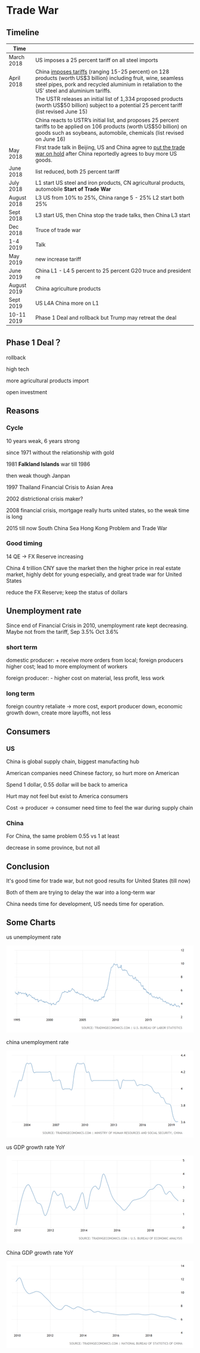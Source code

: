 # Trade War

## Timeline

| Time        |                                                              |
| ----------- | ------------------------------------------------------------ |
| March 2018  | US imposes a 25 percent tariff on all steel imports          |
| April 2018  | China [imposes tariffs](https://www.china-briefing.com/news/2018/04/03/us-china-trade-war-us-products-affected.html) (ranging 15-25 percent) on 128 products (worth US$3 billion) including fruit, wine, seamless steel pipes, pork and recycled aluminium in retaliation to the US’ steel and aluminium tariffs. |
|             | The USTR releases an initial list of 1,334 proposed products (worth US$50 billion) subject to a potential 25 percent tariff (list revised June 15) |
|             | China reacts to USTR’s initial list, and proposes 25 percent tariffs to be applied on 106 products (worth US$50 billion) on goods such as soybeans, automobile, chemicals (list revised on June 16) |
| May 2018    | FIrst trade talk in Beijing, US and China agree to [put the trade war on hold](https://www.china-briefing.com/news/2018/05/23/china-us-suspend-trade-war.html) after China reportedly agrees to buy more US goods. |
| June 2018   | list reduced, both 25 percent tariff                         |
| July 2018   | L1 start US steel and iron products, CN agricultural products, automobile **Start of Trade War** |
| August 2018 | L3 US from 10% to 25%, China range 5 - 25% L2 start both 25% |
| Sept 2018   | L3 start US, then China stop the trade talks, then China L3 start |
| Dec 2018    | Truce of trade war                                           |
| 1-4 2019    | Talk                                                         |
| May 2019    | new increase tariff                                          |
| June 2019   | China L1 - L4 5 percent to 25 percent G20 truce and president re |
| August 2019 | China agriculture products                                   |
| Sept 2019   | US L4A China more on L1                                      |
| 10-11 2019  | Phase 1 Deal and rollback but Trump may retreat the deal     |

## Phase 1 Deal？

rollback

high tech

more agricultural products import

open investment

## Reasons 

### Cycle

10 years weak, 6 years strong

since 1971 without the relationship with gold

1981 **Falkland Islands** war till 1986

then weak though Janpan

1997 Thailand Financial Crisis to Asian Area

2002 districtional crisis maker?

2008 financial crisis, mortgage really hurts united states, so the weak time is long

2015 till now South China Sea Hong Kong Problem and Trade War

### Good timing

14 QE $\to$ FX Reserve increasing

China 4 trillion CNY save the market then the higher price in real estate market, highly debt for young especially, and great trade war for United States

reduce the FX Reserve; keep the status of dollars

## Unemployment rate

Since end of Financial Crisis in 2010, unemployment rate kept decreasing. Maybe not from the tariff, Sep 3.5% Oct 3.6%

### short term

domestic producer: + receive more orders from local; foreign producers higher cost; lead to more employment of workers

foreign producer: - higher cost on material, less profit, less work

### long term

foreign country retaliate $\to$ more cost, export producer down, economic growth down, create more layoffs, not less

## Consumers

### US

China is global supply chain, biggest manufacting hub

American companies need Chinese factory, so hurt more on American

Spend 1 dollar, 0.55 dollar will be back to america

Hurt may not feel but exist to America consumers

Cost $\to$ producer $\to$ consumer need time to feel the war during supply chain

### China

For China, the same problem 0.55 vs 1 at least

decrease in some province, but not all

## Conclusion

It's good time for trade war, but not good results for United States (till now)

Both of them are trying to delay the war into a long-term war

China needs time for development, US needs time for operation.  

## Some Charts 

us unemployment rate

![united-states-unemployment-rate@2x](./united-states-unemployment-rate@2x.png)

china unemployment rate

![china-unemployment-rate@2x](./china-unemployment-rate@2x.png)



us GDP growth rate YoY

![united-states-gdp-growth-annual@2x](./united-states-gdp-growth-annual@2x.png)



China GDP growth rate YoY

![china-gdp-growth-annual@2x](./china-gdp-growth-annual@2x.png)

